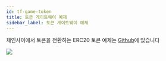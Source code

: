 ```yaml
---
id: tf-game-token
title: 토큰 게이트웨이 예제
sidebar_label: 토큰 게이트웨이 예제
---
```

체인사이에서 토큰을 전환하는 ERC20 토큰 예제는 [Github](https://github.com/loomnetwork/token-gateway-example)에 있습니다

![](/developers/img/tf-game-token.gif)